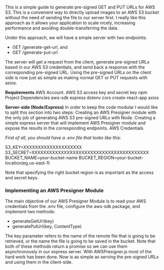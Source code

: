 This is a simple guide to generate pre-signed GET and PUT URLs for AWS S3. This is a convenient way to directly upload images to an AWS S3 bucket without the need of sending the file to our server first. I really like this approach as it allows your application to scale nicely, increasing performance and avoiding double-transferring the data.

Under this approach, we will have a simple server with two endpoints:

- GET /generate-get-url, and
- GET /generate-put-url

The server will get a request from the client, generate pre-signed URLs based in our AWS S3 credentials, and send back a response with the corresponding pre-signed URL.
Using the pre-signed URLs on the client side is now just as simple as making normal GET or PUT requests with axios.

**Requirements**
AWS Account.
AWS S3 access key and secret key
npm
Project Dependencies
aws-sdk
express
dotenv
cors
create-react-app
axios

**Server-side (Node/Express)**
In order to keep the code modular I would like to split this section into two steps:
Creating an AWS Presigner module with the only job of generating AWS S3 pre-signed URLs with Node.
Creating a simple express server that will implement AWS Presigner module and expose the results in the corresponding endpoints.
AWS Credentials

_First of all, you should have a .env file that looks like this:_

S3_KEY=XXXXXXXXXXXXXXXXXXXX
S3_SECRET=XXXXXXXXXXXXXXXXXXXXXXXXXXXXXXXXXXXXXXXX
BUCKET_NAME=your-bucket-name
BUCKET_REGION=your-bucket-location(eg.us-east-1)

Note that specifying the right bucket region is as important as the access and secret keys.


### Implementing an AWS Presigner Module
The main objective of our AWS Presigner Module is to read your AWS credentials from the .env file, configure the aws-sdk package, and implement two methods:

- generateGetUrl(key)
- generatePutUrl(key, ContentType)

The key parameter refers to the name of the remote file that is going to be retrieved, or the name the file is going to be saved in the bucket. Note that both of these methods return a promise so we can use them asynchronously in our express server.
With AWSPresigner.js most of the hard work has been done. Now is as simple as serving the pre-signed URLs and using them in the client-side.